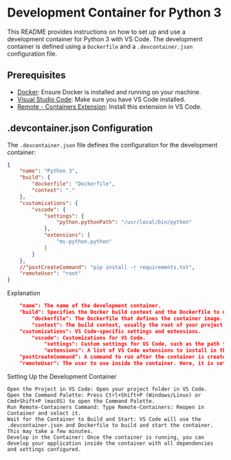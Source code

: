 # Development Container for Python 3

This README provides instructions on how to set up and use a development container for Python 3 with VS Code. The development container is defined using a `Dockerfile` and a `.devcontainer.json` configuration file.

## Prerequisites

- [Docker](https://www.docker.com/get-started): Ensure Docker is installed and running on your machine.
- [Visual Studio Code](https://code.visualstudio.com/): Make sure you have VS Code installed.
- [Remote - Containers Extension](https://marketplace.visualstudio.com/items?itemName=ms-vscode-remote.remote-containers): Install this extension in VS Code.

## .devcontainer.json Configuration

The `.devcontainer.json` file defines the configuration for the development container:

```json
{
    "name": "Python 3",
    "build": {
        "dockerfile": "Dockerfile",
        "context": "."
    },
    "customizations": {
        "vscode": {
            "settings": {
                "python.pythonPath": "/usr/local/bin/python"
            },
            "extensions": [
                "ms-python.python"
            ]
        }
    },
    //"postCreateCommand": "pip install -r requirements.txt",
    "remoteUser": "root"
}
```

Explanation
``` json
    "name": The name of the development container.
    "build": Specifies the Docker build context and the Dockerfile to use.
        "dockerfile": The Dockerfile that defines the container image.
        "context": The build context, usually the root of your project.
    "customizations": VS Code-specific settings and extensions.
        "vscode": Customizations for VS Code.
            "settings": Custom settings for VS Code, such as the path to the Python interpreter.
            "extensions": A list of VS Code extensions to install in the container. In this case, the Python extension.
    "postCreateCommand": A command to run after the container is created. This is currently commented out but would install Python dependencies if uncommented.
    "remoteUser": The user to use inside the container. Here, it is set to root.
```

Setting Up the Development Container

    Open the Project in VS Code: Open your project folder in VS Code.
    Open the Command Palette: Press Ctrl+Shift+P (Windows/Linux) or Cmd+Shift+P (macOS) to open the Command Palette.
    Run Remote-Containers Command: Type Remote-Containers: Reopen in Container and select it.
    Wait for the Container to Build and Start: VS Code will use the .devcontainer.json and Dockerfile to build and start the container. This may take a few minutes.
    Develop in the Container: Once the container is running, you can develop your application inside the container with all dependencies and settings configured.